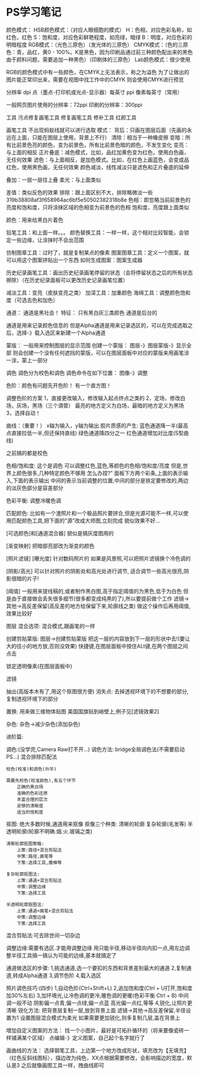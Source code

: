 # PS学习笔记
颜色模式：
HSB颜色模式：（对应人眼细胞的模式）
H：色相，对应色彩名称，如红色，红色
S：饱和度，对应色彩鲜艳程度，如亮绿，暗绿
B：明度，对应色彩的明暗程度
RGB模式：（光色三原色）（发光体的三原色）
CMYK模式：（色的三原色：青，品红，黄0 - 100%。K是黑色，因为印刷品通过前三种颜色配出来的黑色由于颜料问题，需要追加一种黑色）（印刷体的三原色）
Lab颜色模式：很少使用

RGB的颜色模式中有一些颜色，在CMYK上无法表示，称之为溢色
为了让做出的图片能正常印出来，需要在视图中找工作中的CMYK
则会使用CMYK进行预览

分辨率
dpi 点（墨点-打印机或光点-显示器）每英寸
ppi 像素每英寸（常用）

一般网页图片使用的分辨率：72ppi
印刷的分辨率：300ppi

工具
污点修复画笔工具
修复画笔工具
修补工具
红颜工具

画笔工具
不出现蚂蚁线就可以进行选取
模式：
背后：只画在图层后面（先画的永远在上面，只能在图层上使用，背景上不行）
清除：相当于一种橡皮擦
变暗：所有比前景色亮的颜色，变为前景色，所有比前景色暗的颜色，不发生变化
变亮：与上面的相反
正片叠底：减色模式，比如，品红加黄色变为红色，使用白色画，无任何效果
滤色：与上面相反，是加色模式。比如，在红色上画蓝色，会变成品红色，使用黑色画，无任何效果
颜色减淡，线性减淡只是滤色和正片叠底的延伸

叠加：一层一层往上叠
柔光：与上面类似

差值：类似反色的效果
排除：跟上面区别不大，排除略微淡一些
319b38808af3f658964ac6bf5e50502382318b8e
色相：即忽略当前前景色的亮度和饱和度，只将涂抹区域的色相变为前景色的色相
饱和度，亮度跟上面类似

颜色：用来给黑白片着色


铅笔工具：和上面一样。。。
颜色替换工具：一样一样，这个相对比较智能，会锁定一些边缘，让涂抹时不会出范围

仿制图章工具：过时了，就是复制某点的像素
图案图章工具：定义一个图案，就可以用这个图案拼贴出一个东西
	如何生成图案：图案生成器

历史纪录画笔工具：画出历史纪录画笔停留的状态（会将停留状态之后的所有状态擦除）（在历史纪录面板可以更改历史记录画笔位置）

减淡工具：变亮（皮肤变亮之类）
加深工具：加重颜色
海绵工具：调整颜色饱和度（可选去色和加色）

通道：
通道是黑社会！
特征：
只有黑白灰三类颜色
通道是后台的

通道是用来记录颜色信息的
但是Alpha通道是用来记录选区的，可以在完成选取之后，选择-》载入选区来新建一个Alpha通道

蒙版：
一般用来控制图层的显示范围
创建一个蒙版：
图层-》图层蒙版-》显示全部
则会创建一个没有任何遮挡的蒙版，可以在图层面板中对应的蒙版来用画笔涂一涂，蒙上一部分


调色
调色分为校色和调色
调色命令在如下位置：
图像-》调整

色阶：颜色有问题先开色阶！
有一个直方图！

调整色阶的方案
1，直接更改输入，修改输入起点终点之类的
2，定场，修改白场，灰场，黑场（三个滴管）
	最亮的地方定义为白场，最暗的地方定义为黑场
3，选择自动！

曲线：（重要！）
x轴为输入，y轴为输出
胶片质感的产生:
蓝色通道降一半(最高点直接拉低一半,但还保持直线)
绿色通道降四分之一
红色通道增加对比度(S型曲线)

之前搞的都是校色

色相/饱和度:
这个是调色
可以调整红色,蓝色,等颜色的色相/饱和度/亮度
但是,世界上颜色很多,几种特定颜色不够用
怎么办捏?"
面板下方两个彩条,上面的表示输入,下面的表示输出
中间的表示当前调整的位置,中间的部分是铁定要修改的,两边的淡灰色部分是容差部分

色彩平衡:
调整冷暖色调

匹配颜色:
比如有一个渣照片和一个极品照片要拼合,但是光源可能不一样,可以使用匹配颜色工具,把下面的"源"改成大师图,立刻完成
貌似效果不好...

[可选颜色]和[通道混合器]
貌似是搞灰度图用的

[渐变映射]
把暗部亮部改为渐变的颜色

[照片滤镜]
[曝光度]
针对数码照片的
如果是风景照,可以把照片滤镜换个冷色调的

[阴影/高光]
可以针对照片的阴影处和高光处进行调节,
适合调节一些高光很亮,阴影很暗的片子!

[阈值]
一般用来提线稿的,或者制作黑白图,高于指定阈值的为黑色,低于为白色
但是由于直接做会丢失很多细节(很多都变成纯黑的了),所以要提前做个工作
滤镜->其他->高反差保留(高反差的地方给保留下来,轮廓线之类)
做这个操作后再用阈值,效果比较好

 图层
混合选项:
	混合模式,跟画笔的一样

创建剪贴蒙版:
图层->创建剪贴蒙版
把这一层的内容放到下一层的形状中去!(要让大的往小的地方放,否则没效果)
快捷键,在图层面板中按住ALt键,在两个图层之间点击

锁定透明像素(在图层面板中)

滤镜

抽出(高版本木有了,用这个抠图很方便)
消失点:
	去掉透视环境下的不想要的部分,复制透视环境下的部分

置换:
	用来做三维物体贴图
	美国国旗贴到峭壁上,例子见[滤镜效果2]

杂色:
	杂色->减少杂色(添加杂色)


进阶篇:

调色:(没学完,Camera Raw打不开...)
	调色方法:
	bridge全局调色法(不需要启动PS...)
	混合排除匹配法
	
	校色(校准)和调色(升华)
	
	需要先校色(校准颜色),有五个环节
		正确的黑白场
		准确的色彩还原
		丰富合理的层次
		足够的清晰度
		适当的饱和度

抠图:
	绝大多数时候,通道用来抠像
	抠像三个种类:
		清晰的轮廓
		复杂轮廓(毛发等)
		半透明轮廓(轮廓不明确.烟.火.玻璃之类)

	清晰轮廓抠图策略:
		上策:路径+混合剪贴法
		中策:路径,画笔等
		下策:选择工具,魔棒等

	复杂轮廓抠图法:
		上策:通道+混合剪贴法
		中策:调整边缘
		下策:选择工具

	半透明轮廓抠图法:
		上策:通道+画笔+混合剪贴法
		中策:调整边缘
		下策:选择工具

混合剪贴法:可去除世间一切杂边
	
调整边缘:需要有选区.才能用调整边缘
		用只能半径,移动半径向内扣一点,用左边调整半径工具搞一搞认为可能的边缘,基本就搞定了

通道做选区的步骤:
	1,挑选通道,选一个要扣的东西和背景差别最大的通道
	2,复制通道,转成Alpha通道
	3,调节色阶
	4,载入选区

照片调色技巧:(四步)
1,自动色阶(Ctrl+Shift+L)
2,追加饱和度(Ctrl + U打开,饱和度加30%左右)
3,加环境光,让冷色调的更冷,暖色调的更暖(色彩平衡 Ctrl + B)
	中间调一般不动
	阴影偏一点青,偏一点绿,偏一点蓝
	高光偏一点红,等等
4,锐化,让照片更清晰
	锐化方法:
		把背景层复制一层,放到背景上面
		滤镜->其他->高反差保留,半径设置为1
		设置图层混合模式为柔光
	如果需要更加锐化,则多复制几层,盖在背景上

增加自定义图案的方法：
找一个小图片，最好是可拓扑循环的（将来要像瓷砖一样铺满某个区域）
点编辑-》定义图案，自己起个名字就行了

画曲线的方法：
选择钢笔工具，上边第一个地方改成形状，填充改为【无填充】（红色反斜线图标），描边改为纯色，XX点根据需要修改，会影响描边的宽度，默认是3
之后就像画图工具一样，拽曲线即可






		


